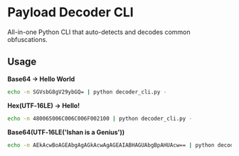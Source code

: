 # Payload Decoder CLI

All-in-one Python CLI that auto-detects and decodes common obfuscations.

## Usage

**Base64 → Hello World**
```bash
echo -n SGVsbG8gV29ybGQ= | python decoder_cli.py -
```

**Hex(UTF‑16LE) → Hello!**
```bash
echo -n 480065006C006C006F002100 | python decoder_cli.py -
```

**Base64(UTF‑16LE('Ishan is a Genius'))**
```bash
echo -n AEkAcwBoAGEAbgAgAGkAcwAgAGEAIABHAGUAbgBpAHUAcw== | python decoder_cli.py -
```
